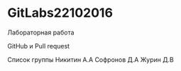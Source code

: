 # GitLabs22102016

Лабораторная работа

GitHub и Pull request

Список группы
Никитин А.А
Софронов Д.А
Журин Д.В